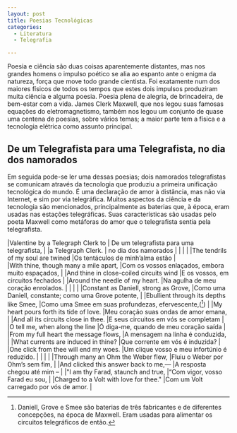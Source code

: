 ```yaml
---
layout: post
title: Poesias Tecnológicas
categories:
  - Literatura
  - Telegrafia

---
```


Poesia e ciência são duas coisas aparentemente distantes, mas nos grandes homens o impulso poético se alia ao espanto ante o enigma da natureza, força que move todo grande cientista. Foi exatamente num dos maiores físicos de todos os tempos que estes dois impulsos produziram muita ciência e alguma poesia. Poesia plena de alegria, de brincadeira, de bem-estar com a vida. James Clerk Maxwell, que nos legou suas famosas equações do eletromagnetismo, também nos legou um conjunto de quase uma centena de poesias, sobre vários temas; a maior parte tem a física e a tecnologia elétrica como assunto principal.

## De um Telegrafista para uma Telegrafista, no dia dos namorados

Em seguida pode-se ler uma dessas poesias; dois namorados telegrafistas se comunicam através da tecnologia que produziu a primeira unificação tecnológica do mundo. É uma declaração de amor à distância, mas não via Internet, e sim por via telegráfica. Muitos aspectos da ciência e da tecnologia são mencionados, principalmente as baterias que, à época, eram usadas nas estações telegráficas. Suas características são usadas pelo poeta Maxwell como metáforas do amor que o telegrafista sentia pela telegrafista.

|Valentine by a Telegraph Clerk to          | De um telegrafista para uma telegrafista,               |
|a Telegraph Clerk.                         | no dia dos namorados                                    |
|                                           |                                                         |
|The tendrils of my soul are twined         |Os tentáculos de minh’alma estão                         |             
|With thine, though many a mile apart,      |Com os vossos enlaçados, embora muito espaçados,         |
|And thine in close-coiled circuits wind    |E os vossos, em circuitos fechados                       |
|Around the needle of my heart.             |Na agulha de meu coração enrolados.                      |
|                                           |                                                         |
|Constant as Daniell, strong as Grove,      |Como uma Daniell, constante; como uma Grove potente,     |
|Ebullient through its depths like Smee,    |Como uma Smee em suas profundezas, efervescente,([^1])   |
|My heart pours forth its tide of love.     |Meu coração suas ondas de amor emana,                    |
|And all its circuits close in thee.        |E seus circuitos em vós se completam                     |
|O tell me, when along the line             |Ó diga-me, quando de meu coração saída                   |
|From my full heart the message flows,      |A mensagem na linha é conduzida,                         |
|What currents are induced in thine?        |Que corrente em vós é induzida?                          |
|One click from thee will end my woes.      |Um clique vosso e meu infortúnio é reduzido.             |
|                                           |                                                         |
|Through many an Ohm the Weber flew,        |Fluiu o Weber por Ohm’s sem fim,                         |
|And clicked this answer back to me,—       |A resposta chegou até mim –                              |
|"I am thy Farad, staunch and true,         |“Com vigor, vosso Farad eu sou,                          |
|Charged to a Volt with love for thee."     |Com um Volt carregado por vós de amor.                   |

[^1]:  Daniell, Grove e Smee são baterias de três fabricantes e de diferentes concepções, na época de Maxwell. Eram usadas para alimentar os circuitos telegráficos de então.

